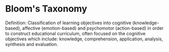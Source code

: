 # Bloom's Taxonomy

Definition: Classification of learning objectives into cognitive (knowledge-based), affective (emotion-based) and psychomotor (action-based) in order to construct educational curriculum, often focused on the cognitive objectives which include: knowledge, comprehension, application, analysis, synthesis and evaluation.